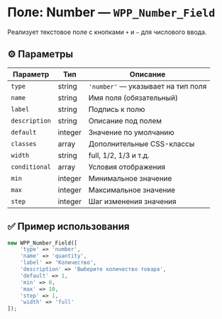 # Поле: Number — `WPP_Number_Field`

Реализует текстовое поле с кнопками `+` и `–` для числового ввода.

## ⚙️ Параметры

| Параметр     | Тип      | Описание |
|--------------|----------|----------|
| `type`       | string   | `'number'` — указывает на тип поля |
| `name`       | string   | Имя поля (обязательный) |
| `label`      | string   | Подпись к полю |
| `description`| string   | Описание под полем |
| `default`    | integer  | Значение по умолчанию |
| `classes`    | array    | Дополнительные CSS-классы |
| `width`      | string   | full, 1/2, 1/3 и т.д. |
| `conditional`| array    | Условия отображения |
| `min`        | integer  | Минимальное значение |
| `max`        | integer  | Максимальное значение |
| `step`       | integer  | Шаг изменения значения |

## ✅ Пример использования

```php
new WPP_Number_Field([
    'type' => 'number',
    'name' => 'quantity',
    'label' => 'Количество',
    'description' => 'Выберите количество товара',
    'default' => 1,
    'min' => 0,
    'max' => 10,
    'step' => 1,
    'width' => 'full'
]);